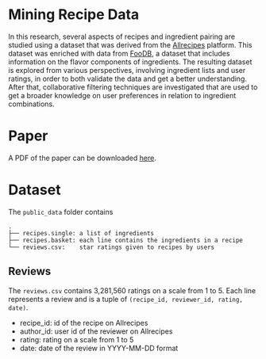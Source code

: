 # Mining Recipe Data

In this research, several aspects of recipes and ingredient pairing are studied using a dataset that was derived from the [Allrecipes](https://www.allrecipes.com/) platform. This dataset was enriched with data from [FooDB](https://foodb.ca/), a dataset that includes information on the flavor components of ingredients. The resulting dataset is explored from various perspectives, involving ingredient lists and user ratings, in order to both validate the data and get a better understanding. After that, collaborative filtering techniques are investigated that are used to get a broader knowledge on user preferences in relation to ingredient combinations.

# Paper

A PDF of the paper can be downloaded [here](https://github.com/benjaminvdb/recipes/raw/master/paper/Benjamin%20van%20der%20Burgh%20-%20Mining%20Recipe%20Data%20(2016).pdf).

# Dataset

The `public_data` folder contains

```
.
├── recipes.single: a list of ingredients
├── recipes.basket: each line contains the ingredients in a recipe
└── reviews.csv:    star ratings given to recipes by users
```

## Reviews

The `reviews.csv` contains 3,281,560 ratings on a scale from 1 to 5. Each line represents a review and is a tuple of `(recipe_id, reviewer_id, rating, date)`.

- recipe_id: id of the recipe on Allrecipes
- author_id: user id of the reviewer on Allrecipes
- rating:    rating on a scale from 1 to 5
- date:      date of the review in YYYY-MM-DD format
